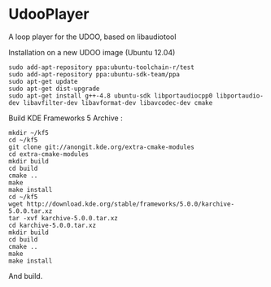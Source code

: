 UdooPlayer
==========

A loop player for the UDOO, based on libaudiotool

Installation on a new UDOO image (Ubuntu 12.04)

    sudo add-apt-repository ppa:ubuntu-toolchain-r/test
    sudo add-apt-repository ppa:ubuntu-sdk-team/ppa
    sudo apt-get update
    sudo apt-get dist-upgrade
    sudo apt-get install g++-4.8 ubuntu-sdk libportaudiocpp0 libportaudio-dev libavfilter-dev libavformat-dev libavcodec-dev cmake
  

Build KDE Frameworks 5 Archive : 

    mkdir ~/kf5
    cd ~/kf5 
    git clone git://anongit.kde.org/extra-cmake-modules
    cd extra-cmake-modules
    mkdir build
    cd build
    cmake ..
    make
    make install
    cd ~/kf5
    wget http://download.kde.org/stable/frameworks/5.0.0/karchive-5.0.0.tar.xz
    tar -xvf karchive-5.0.0.tar.xz
    cd karchive-5.0.0.tar.xz
    mkdir build
    cd build
    cmake ..
    make
    make install
  
And build.
